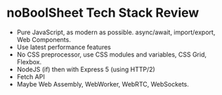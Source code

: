noBoolSheet Tech Stack Review
===

- Pure JavaScript, as modern as possible. async/await, import/export, Web Components.
- Use latest performance features
- No CSS preprocessor, use CSS modules and variables, CSS Grid, Flexbox.
- NodeJS (if) then with Express 5 (using HTTP/2)
- Fetch API
- Maybe Web Assembly, WebWorker, WebRTC, WebSockets.